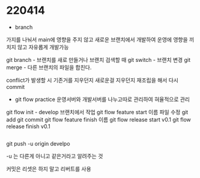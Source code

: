 # 220414

- branch

가지를 나눠서 main에 영향을 주지 않고
새로운 브랜치에서 개발하여 운영에 영향을 끼치지 않고
자유롭게 개발가능

git branch - 브랜치를 새로 만들거나 브랜치 검색할 때
git switch - 브랜치 변경
git merge - 다른 브랜치의 파일을 합친다.

conflict가 발생할 시 기존거를 지우던지 새로운걸 지우던지 재조립을 해서
다시 commit 


- git flow practice
운영서버와 개발서버를 나누고따로 관리하여 혀율적으로 관리

git flow init - develop 브랜치에서 작업
git flow feature start 이름
파일 수정
git add
git commit
git flow feature finish 이름
git flow release start v0.1
git flow release finish v0.1


##
git push -u origin develpo

-u 는 다른게 아니고 같은거라고 알려주는 것

커밋은 리셋은 하지 말고 리버트를 사용



